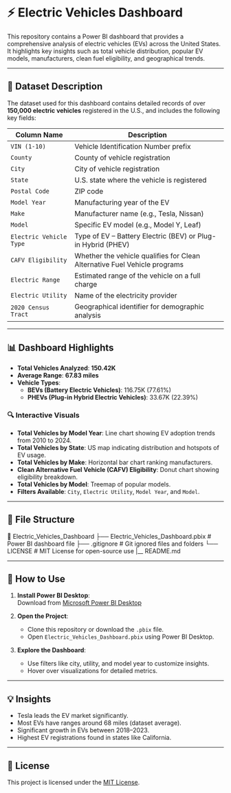 # ⚡ Electric Vehicles Dashboard

This repository contains a Power BI dashboard that provides a comprehensive analysis of electric vehicles (EVs) across the United States. It highlights key insights such as total vehicle distribution, popular EV models, manufacturers, clean fuel eligibility, and geographical trends.

---

## 📂 Dataset Description

The dataset used for this dashboard contains detailed records of over **150,000 electric vehicles** registered in the U.S., and includes the following key fields:

| Column Name                  | Description                                                                 |
|-----------------------------|-----------------------------------------------------------------------------|
| `VIN (1-10)`                | Vehicle Identification Number prefix                                       |
| `County`                    | County of vehicle registration                                             |
| `City`                      | City of vehicle registration                                               |
| `State`                     | U.S. state where the vehicle is registered                                 |
| `Postal Code`               | ZIP code                                                                   |
| `Model Year`                | Manufacturing year of the EV                                               |
| `Make`                      | Manufacturer name (e.g., Tesla, Nissan)                                    |
| `Model`                     | Specific EV model (e.g., Model Y, Leaf)                                    |
| `Electric Vehicle Type`     | Type of EV – Battery Electric (BEV) or Plug-in Hybrid (PHEV)               |
| `CAFV Eligibility`          | Whether the vehicle qualifies for Clean Alternative Fuel Vehicle programs |
| `Electric Range`            | Estimated range of the vehicle on a full charge                            |
| `Electric Utility`          | Name of the electricity provider                                           |
| `2020 Census Tract`         | Geographical identifier for demographic analysis                           |

---

## 📊 Dashboard Highlights

- **Total Vehicles Analyzed**: **150.42K**
- **Average Range**: **67.83 miles**
- **Vehicle Types**:
  - **BEVs (Battery Electric Vehicles)**: 116.75K (77.61%)
  - **PHEVs (Plug-in Hybrid Electric Vehicles)**: 33.67K (22.39%)

### 🔍 Interactive Visuals

- **Total Vehicles by Model Year**: Line chart showing EV adoption trends from 2010 to 2024.
- **Total Vehicles by State**: US map indicating distribution and hotspots of EV usage.
- **Total Vehicles by Make**: Horizontal bar chart ranking manufacturers.
- **Clean Alternative Fuel Vehicle (CAFV) Eligibility**: Donut chart showing eligibility breakdown.
- **Total Vehicles by Model**: Treemap of popular models.
- **Filters Available**: `City`, `Electric Utility`, `Model Year`, and `Model`.

---

## 📁 File Structure
📁 Electric_Vehicles_Dashboard
├── Electric_Vehicles_Dashboard.pbix # Power BI dashboard file
├── .gitignore # Git ignored files and folders
└── LICENSE # MIT License for open-source use
|__ README.md


---

## 🚀 How to Use

1. **Install Power BI Desktop**:  
   Download from [Microsoft Power BI Desktop](https://powerbi.microsoft.com/desktop/)

2. **Open the Project**:
   - Clone this repository or download the `.pbix` file.
   - Open `Electric_Vehicles_Dashboard.pbix` using Power BI Desktop.

3. **Explore the Dashboard**:
   - Use filters like city, utility, and model year to customize insights.
   - Hover over visualizations for detailed metrics.

---

## 💡 Insights

- Tesla leads the EV market significantly.
- Most EVs have ranges around 68 miles (dataset average).
- Significant growth in EVs between 2018–2023.
- Highest EV registrations found in states like California.

---

## 📜 License

This project is licensed under the [MIT License](LICENSE).


